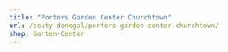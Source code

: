 ```yaml
---
title: "Porters Garden Center Churchtown"
url: /couty-donegal/porters-garden-center-churchtown/
shop: Garten-Center
---
```

